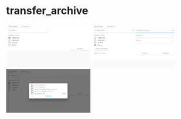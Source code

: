 # transfer_archive


<p align="left">
  <img src="https://github.com/PereiraSantos/transfer_archive/blob/main/img/all.png" width="230" />
  <img src="https://github.com/PereiraSantos/transfer_archive/blob/main/img/all_1.png"  width="230" />
  <img src="https://github.com/PereiraSantos/transfer_archive/blob/main/img/dialog.png" width="230" />
</p>
